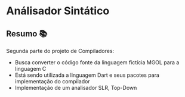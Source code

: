 # Análisador Sintático

## Resumo 📚

Segunda parte do projeto de Compiladores:

- Busca converter o código fonte da linguagem fictícia MGOL para a linguagem C
- Está sendo utilizada a linguagem Dart e seus pacotes para implementação do compilador
- Implementação de um analisador SLR, Top-Down
